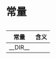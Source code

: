 # 常量

###### 

|常量			|含义								|
|---------------|-----------------------------------|
|\_\_DIR\_\_    ||
